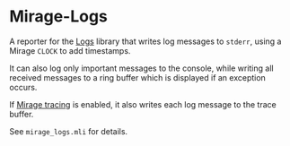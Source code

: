 # Mirage-Logs

A reporter for the [Logs][] library that writes log messages to `stderr`, using
a Mirage `CLOCK` to add timestamps.

It can also log only important messages to the console, while writing all received messages to a ring buffer which is displayed if an exception occurs.

If [Mirage tracing][] is enabled, it also writes each log message to the trace buffer.

See `mirage_logs.mli` for details.

[Logs]: http://erratique.ch/software/logs
[Mirage tracing]: https://github.com/mirage/mirage-profile

